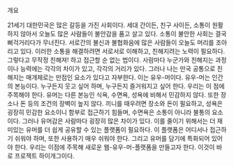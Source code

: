 개요

21세기 대한민국은 많은 갈등을 가진 사회이다. 세대 간이든, 친구 사이든, 소통이 원활하지 않아서 오늘도 많은 사람들이 불안감을 품고 살고 있다. 소통이 불안한 사회는 결국 삐걱거리다가 무너진다. 서로간의 불신과 불협화음에 많은 사람들이 오늘도 머리를 조아리고 있다. 이러한 소통을 해결하려면 서로서로 이해하고, 친해지려는 노력이 필요하다. 그렇다고 무작정 친해져! 하고 접근할 순 없는 법이다. 사람마다 누군가와 친해지는 과정이나 능력에는 각각의 차이가 있고, 각각의 거리가 있다. 그러나 나는 만국 공통으로 친해지는 매개체로는 만점인 요소가 있다고 자부한다. 이는 유우-머이다.
유우-머는 인간의 본능이다. 누구든지 웃고 싶어 하며, 누구든지 즐거워지고 싶어 한다. 우리는 이 점에 주목해야 한다. 유머는 다른 본능인 식욕, 수면욕, 성욕에 비해서 민감하지 않다. 또한 장소나 돈 등의 조건의 장벽이 높지 않다. 끼니를 때우려면 장소와 돈이 필요하고, 성욕은 굉장히 민감한 요소이니 함부로 접근하기 힘들며, 수면욕은 소통이 아니라 불통의 요소이다. 그러나 유머감은 사람마다 굉장히 많은 차이가 있다. 이를 줄이기 위해서는 더 재미있는 유머를 더 쉽게 공유할 수 있는 플랫폼이 필요하다. 이 플랫폼은 어디서나 접근하기 쉬워야 하며, 또한 사용하기 매우 쉬워야 한다. 그리고 유머를 담기에 특화되어 있어야 한다. 우리는 이점에 주목해 새로운 웹-유우-머-플랫폼을 만들고자 한다. 이것이 바로 프로젝트 하이개그이다.
